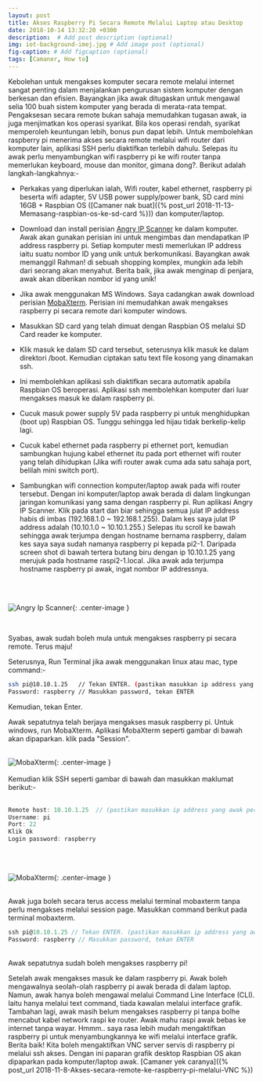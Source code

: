 ```yaml
---
layout: post
title: Akses Raspberry Pi Secara Remote Melalui Laptop atau Desktop
date: 2018-10-14 13:32:20 +0300
description:  # Add post description (optional)
img: iot-background-imej.jpg # Add image post (optional)
fig-caption: # Add figcaption (optional)
tags: [Camaner, How to]
---
```

Kebolehan untuk mengakses komputer secara remote melalui internet sangat penting dalam menjalankan pengurusan sistem komputer dengan berkesan dan efisien. Bayangkan jika awak ditugaskan untuk mengawal selia 100 buah sistem komputer yang berada di merata-rata tempat. Pengaksesan secara remote bukan sahaja memudahkan tugasan awak, ia juga menjimatkan kos operasi syarikat. Bila kos operasi rendah, syarikat memperoleh keuntungan lebih, bonus pun dapat lebih. Untuk membolehkan raspberry pi menerima akses secara remote melalui wifi router dari komputer lain, aplikasi SSH perlu diaktifkan terlebih dahulu. Selepas itu awak perlu menyambungkan wifi raspberry pi ke wifi router tanpa memerlukan keyboard, mouse dan monitor, gimana dong?. Berikut adalah langkah-langkahnya:-

* Perkakas yang diperlukan ialah, Wifi router, kabel ethernet, raspberry pi beserta wifi adapter, 5V USB power supply/power bank, SD card mini 16GB + Raspbian OS ([Camaner nak buat]({% post_url 2018-11-13-Memasang-raspbian-os-ke-sd-card %})) dan komputer/laptop.
* Download dan install perisian [Angry IP Scanner](https://angryip.org/download/) ke dalam komputer. Awak akan gunakan perisian ini untuk mengimbas dan mendapatkan IP address raspberry pi. Setiap komputer mesti memerlukan IP address iaitu suatu nombor ID yang unik untuk berkomunikasi. Bayangkan awak memanggil Rahman! di sebuah shopping komplex, mungkin ada lebih dari seorang akan menyahut. Berita baik, jika awak menginap di penjara, awak akan diberikan nombor id yang unik!
* Jika awak menggunakan MS Windows. Saya cadangkan awak download perisian [MobaXterm](http://download.mobatek.net/1092018073012523/MobaXterm_Installer_v10.9.zip). Perisian ini memudahkan awak mengakses raspberry pi secara remote dari komputer windows.
* Masukkan SD card yang telah dimuat dengan Raspbian OS melalui SD Card reader ke komputer. 
* Klik masuk ke dalam SD card tersebut, seterusnya klik masuk ke dalam direktori /boot. Kemudian ciptakan satu text file kosong yang dinamakan ssh.
* Ini membolehkan aplikasi ssh diaktifkan secara automatik apabila Raspbian OS beroperasi. Aplikasi ssh membolehkan komputer dari luar mengakses masuk ke dalam raspberry pi.
* Cucuk masuk power supply 5V pada raspberry pi untuk menghidupkan (boot up) Raspbian OS. Tunggu sehingga led hijau tidak berkelip-kelip lagi.
* Cucuk kabel ethernet pada raspberry pi ethernet port, kemudian sambungkan hujung kabel ethernet itu pada port ethernet wifi router yang telah dihidupkan (Jika wifi router awak cuma ada satu sahaja port, belilah mini switch port).
* Sambungkan wifi connection komputer/laptop awak pada wifi router tersebut. Dengan ini komputer/laptop awak berada di dalam lingkungan jaringan komunikasi yang sama dengan raspberry pi. Run aplikasi Angry IP Scanner. Klik pada start dan biar sehingga semua julat IP address habis di imbas (192.168.1.0 ~ 192.168.1.255). Dalam kes saya julat IP address adalah (10.10.1.0 ~ 10.10.1.255.) Selepas itu scroll ke bawah sehingga awak terjumpa dengan hostname bernama raspberry, dalam kes saya saya sudah namanya raspberry pi kepada pi2-1. Daripada screen shot di bawah tertera butang biru dengan ip 10.10.1.25 yang merujuk pada hostname raspi2-1.local. Jika awak ada terjumpa hostname raspberry pi awak, ingat nombor IP addressnya.
  
  <br/>
  <br/>
![Angry Ip Scanner]({{site.baseurl}}/assets/img/angryipscan.jpg){: .center-image }

<br/>

Syabas, awak sudah boleh mula untuk mengakses raspberry pi secara remote. Terus maju!

Seterusnya, Run Terminal jika awak menggunakan linux atau mac, type command:-

```bash
ssh pi@10.10.1.25   // Tekan ENTER. (pastikan masukkan ip address yang awak perolehi)
Password: raspberry // Masukkan password, tekan ENTER
```

Kemudian, tekan Enter.

Awak sepatutnya telah berjaya mengakses masuk raspberry pi. Untuk windows, run MobaXterm. Aplikasi MobaXterm seperti gambar di bawah akan dipaparkan. klik pada "Session".
<br/>
<br/>

![MobaXterm]({{site.baseurl}}/assets/img/mobaxterm.jpg){: .center-image }
<br/>
<br/>
Kemudian klik SSH seperti gambar di bawah dan masukkan maklumat berikut:-
<br/>
<br/>

```javascript
Remote host: 10.10.1.25  // (pastikan masukkan ip address yang awak perolehi)
Username: pi
Port: 22
Klik Ok
Login password: raspberry
```
<br/>
<br/>

![MobaXterm]({{site.baseurl}}/assets/img/mobaxterm-ssh.jpg){: .center-image }
<br/>
<br/>

Awak juga boleh secara terus access melalui terminal mobaxterm tanpa perlu mengakses melalui session page. Masukkan command berikut pada terminal mobaxterm.
<br/>
```javascript
ssh pi@10.10.1.25 // Tekan ENTER. (pastikan masukkan ip address yang awak perolehi)
Password: raspberry // Masukkan password, tekan ENTER
```
<br/>
Awak sepatutnya sudah boleh mengakses raspberry pi!

Setelah awak mengakses masuk ke dalam raspberry pi. Awak boleh mengawalnya seolah-olah raspberry pi awak berada di dalam laptop. Namun, awak hanya boleh mengawal melalui Command Line Interface (CLI). Iaitu hanya melalui text command, tiada kawalan melalui interface grafik. Tambahan lagi, awak masih belum mengakses raspberry pi tanpa bolhe mencabut kabel network raspi ke router. Awak mahu raspi awak bebas ke internet tanpa wayar. Hmmm.. saya rasa lebih mudah mengaktifkan raspberry pi untuk menyambungkannya ke wifi melalui interface grafik. Berita baik! Kita boleh mengaktifkan VNC server servis di raspberry pi melalui ssh akses. Dengan ini paparan grafik desktop Raspbian OS akan dipaparkan pada komputer/laptop awak. [Camaner yek caranya]({% post_url 2018-11-8-Akses-secara-remote-ke-raspberry-pi-melalui-VNC %})  

